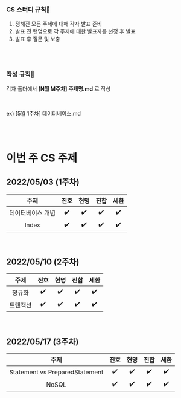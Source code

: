 ### CS 스터디 규칙🎈

1. 정해진 모든 주제에 대해 각자 발표 준비
2. 발표 전 랜덤으로 각 주제에 대한 발표자를 선정 후 발표
3. 발표 후 질문 및 보충


<br>
<br>

### 작성 규칙🎨

각자 폴더에서 **[N월 M주차] 주제명.md** 로 작성

<br>

ex) [5월 1주차] 데이터베이스.md

<br>
<br>

# 이번 주 CS 주제

## 2022/05/03 (1주차)

|   주제           |        진호        |        현명        |        진합        |        세환        |
| :----------------------: | :------------------------: | :----------------: | :----------------: | :----------------: |
| 데이터베이스 개념 | :heavy_check_mark: | :heavy_check_mark: | :heavy_check_mark: | :heavy_check_mark: |
| Index |  :heavy_check_mark: | :heavy_check_mark: | :heavy_check_mark: | :heavy_check_mark: |


<br>

## 2022/05/10 (2주차)

|   주제           |        진호        |        현명        |        진합        |        세환        |
| :----------------------: | :------------------------: | :----------------: | :----------------: | :----------------: |
| 정규화 | :heavy_check_mark: | :heavy_check_mark: | :heavy_check_mark: | :heavy_check_mark: |
| 트랜잭션 |  :heavy_check_mark: | :heavy_check_mark: | :heavy_check_mark: | :heavy_check_mark: |

<br>

## 2022/05/17 (3주차)

|   주제           |        진호        |        현명        |        진합        |        세환        |
| :----------------------: | :------------------------: | :----------------: | :----------------: | :----------------: |
| Statement vs PreparedStatement | :heavy_check_mark: | :heavy_check_mark: | :heavy_check_mark: | :heavy_check_mark: |
| NoSQL |  :heavy_check_mark: | :heavy_check_mark: | :heavy_check_mark: | :heavy_check_mark: |

<!-- :heavy_check_mark: -->
